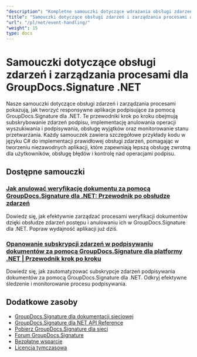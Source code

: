 ```yaml
---
"description": "Kompletne samouczki dotyczące wdrażania obsługi zdarzeń, anulowania i monitorowania procesów w GroupDocs.Signature dla .NET."
"title": "Samouczki dotyczące obsługi zdarzeń i zarządzania procesami dla GroupDocs.Signature .NET"
"url": "/pl/net/event-handling/"
"weight": 15
type: docs
---
```

# Samouczki dotyczące obsługi zdarzeń i zarządzania procesami dla GroupDocs.Signature .NET

Nasze samouczki dotyczące obsługi zdarzeń i zarządzania procesami pokazują, jak tworzyć responsywne aplikacje podpisujące za pomocą GroupDocs.Signature dla .NET. Te przewodniki krok po kroku obejmują subskrybowanie zdarzeń podpisu, implementację anulowania operacji wyszukiwania i podpisywania, obsługę wyjątków oraz monitorowanie stanu przetwarzania. Każdy samouczek zawiera szczegółowe przykłady kodu w języku C# do implementacji prawidłowej obsługi zdarzeń, pomagając w tworzeniu niezawodnych aplikacji, które zapewniają lepszą obsługę zwrotną dla użytkowników, obsługę błędów i kontrolę nad operacjami podpisu.

## Dostępne samouczki

### [Jak anulować weryfikację dokumentu za pomocą GroupDocs.Signature dla .NET: Przewodnik po obsłudze zdarzeń](./cancel-document-verification-groupdocs-signature-net/)
Dowiedz się, jak efektywnie zarządzać procesami weryfikacji dokumentów dzięki obsłudze zdarzeń postępu i anulowaniu ich w GroupDocs.Signature dla .NET. Popraw wydajność aplikacji już dziś.

### [Opanowanie subskrypcji zdarzeń w podpisywaniu dokumentów za pomocą GroupDocs.Signature dla platformy .NET | Przewodnik krok po kroku](./groupdocs-signature-dotnet-event-subscription/)
Dowiedz się, jak zautomatyzować subskrypcje zdarzeń podpisywania dokumentów za pomocą GroupDocs.Signature dla .NET. Odkryj efektywne śledzenie i monitorowanie procesu podpisywania.

## Dodatkowe zasoby

- [GroupDocs.Signature dla dokumentacji sieciowej](https://docs.groupdocs.com/signature/net/)
- [GroupDocs.Signature dla NET API Reference](https://reference.groupdocs.com/signature/net/)
- [Pobierz GroupDocs.Signature dla sieci](https://releases.groupdocs.com/signature/net/)
- [Forum GroupDocs.Signature](https://forum.groupdocs.com/c/signature)
- [Bezpłatne wsparcie](https://forum.groupdocs.com/)
- [Licencja tymczasowa](https://purchase.groupdocs.com/temporary-license/)